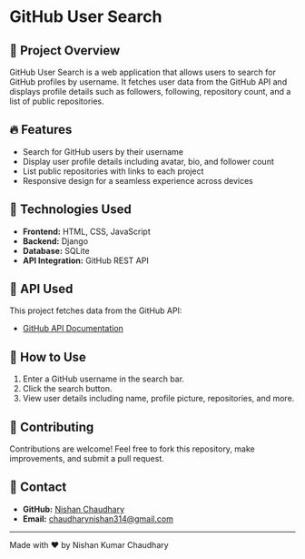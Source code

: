 # GitHub User Search


## 📌 Project Overview
GitHub User Search is a web application that allows users to search for GitHub profiles by username. It fetches user data from the GitHub API and displays profile details such as followers, following, repository count, and a list of public repositories.

## 🔥 Features
- Search for GitHub users by their username
- Display user profile details including avatar, bio, and follower count
- List public repositories with links to each project
- Responsive design for a seamless experience across devices

## 🚀 Technologies Used
- **Frontend:** HTML, CSS, JavaScript
- **Backend:** Django
- **Database:** SQLite
- **API Integration:** GitHub REST API

## 🔗 API Used
This project fetches data from the GitHub API:
- [GitHub API Documentation](https://docs.github.com/en/rest)

## 🎯 How to Use
1. Enter a GitHub username in the search bar.
2. Click the search button.
3. View user details including name, profile picture, repositories, and more.

## 🤝 Contributing
Contributions are welcome! Feel free to fork this repository, make improvements, and submit a pull request.

## 📧 Contact
- **GitHub:** [Nishan Chaudhary](https://github.com/Nishanchaudhary)
- **Email:** chaudharynishan314@gmail.com

---
Made with ❤️ by Nishan Kumar Chaudhary
